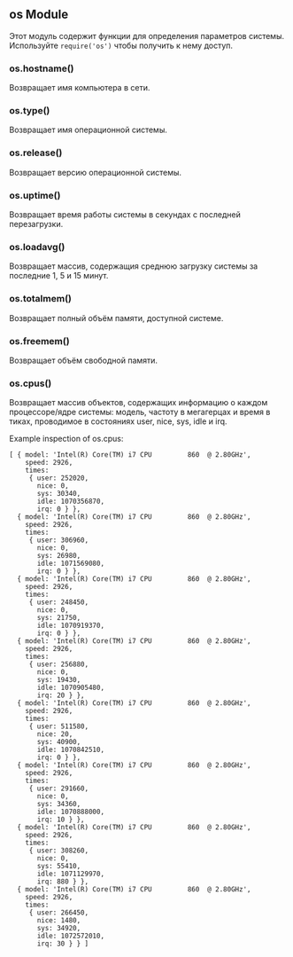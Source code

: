 ## os Module

Этот модуль содержит функции для определения параметров системы.
Используйте `require('os')` чтобы получить к нему доступ.

### os.hostname()

Возвращает имя компьютера в сети.

### os.type()

Возвращает имя операционной системы.

### os.release()

Возвращает версию операционной системы.

### os.uptime()

Возвращает время работы системы в секундах с последней перезагрузки.

### os.loadavg()

Возвращает массив, содержащия среднюю загрузку системы за последние 1, 5 и 15 минут.

### os.totalmem()

Возвращает полный объём памяти, доступной системе.

### os.freemem()

Возвращает объём свободной памяти.

### os.cpus()

Возвращает массив объектов, содержащих информацию о каждом процессоре/ядре системы:
модель, частоту в мегагерцах и время в тиках,
проводимое в состояниях user, nice, sys, idle и irq.

Example inspection of os.cpus:

    [ { model: 'Intel(R) Core(TM) i7 CPU         860  @ 2.80GHz',
        speed: 2926,
        times:
         { user: 252020,
           nice: 0,
           sys: 30340,
           idle: 1070356870,
           irq: 0 } },
      { model: 'Intel(R) Core(TM) i7 CPU         860  @ 2.80GHz',
        speed: 2926,
        times:
         { user: 306960,
           nice: 0,
           sys: 26980,
           idle: 1071569080,
           irq: 0 } },
      { model: 'Intel(R) Core(TM) i7 CPU         860  @ 2.80GHz',
        speed: 2926,
        times:
         { user: 248450,
           nice: 0,
           sys: 21750,
           idle: 1070919370,
           irq: 0 } },
      { model: 'Intel(R) Core(TM) i7 CPU         860  @ 2.80GHz',
        speed: 2926,
        times:
         { user: 256880,
           nice: 0,
           sys: 19430,
           idle: 1070905480,
           irq: 20 } },
      { model: 'Intel(R) Core(TM) i7 CPU         860  @ 2.80GHz',
        speed: 2926,
        times:
         { user: 511580,
           nice: 20,
           sys: 40900,
           idle: 1070842510,
           irq: 0 } },
      { model: 'Intel(R) Core(TM) i7 CPU         860  @ 2.80GHz',
        speed: 2926,
        times:
         { user: 291660,
           nice: 0,
           sys: 34360,
           idle: 1070888000,
           irq: 10 } },
      { model: 'Intel(R) Core(TM) i7 CPU         860  @ 2.80GHz',
        speed: 2926,
        times:
         { user: 308260,
           nice: 0,
           sys: 55410,
           idle: 1071129970,
           irq: 880 } },
      { model: 'Intel(R) Core(TM) i7 CPU         860  @ 2.80GHz',
        speed: 2926,
        times:
         { user: 266450,
           nice: 1480,
           sys: 34920,
           idle: 1072572010,
           irq: 30 } } ]

